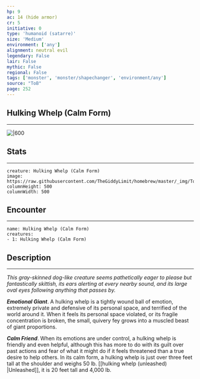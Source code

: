 ```yaml
---
hp: 9
ac: 14 (hide armor)
cr: 5
initiative: 0
type: 'humanoid (satarre)'    
size: 'Medium'
environment: ['any']
alignment: neutral evil
legendary: False
lair: False
mythic: False
regional: False
tags: ['monster', 'monster/shapechanger', 'environment/any']
source: "ToB"
page: 252
---
```


## Hulking Whelp (Calm Form)
---

![|600](https://raw.githubusercontent.com/TheGiddyLimit/homebrew/master/_img/ToB/Hulking%20Whelp.webp)

## Stats
---

```statblock
creature: Hulking Whelp (Calm Form)
image: https://raw.githubusercontent.com/TheGiddyLimit/homebrew/master/_img/ToB/token/Hulking%20Whelp.png
columnHeight: 500
columnWidth: 500
```

## Encounter
---

```encounter-table
name: Hulking Whelp (Calm Form)
creatures:
- 1: Hulking Whelp (Calm Form)
```

## Description
---
_This gray-skinned dog-like creature seems pathetically eager to please but fantastically skittish, its ears alerting at every nearby sound, and its large oval eyes following anything that passes by._

**_Emotional Giant_**. A hulking whelp is a tightly wound ball of emotion, extremely private and defensive of its personal space, and terrified of the world around it. When it feels its personal space violated, or its fragile concentration is broken, the small, quivery fey grows into a muscled beast of giant proportions.

**_Calm Friend_**. When its emotions are under control, a hulking whelp is friendly and even helpful, although this has more to do with its guilt over past actions and fear of what it might do if it feels threatened than a true desire to help others. In its calm form, a hulking whelp is just over three feet tall at the shoulder and weighs 50 lb. [[hulking whelp (unleashed) \|Unleashed]], it is 20 feet tall and 4,000 lb.






